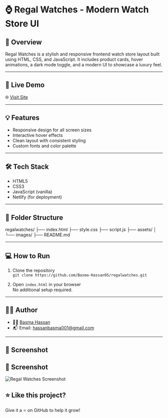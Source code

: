 # ⌚ Regal Watches - Modern Watch Store UI

## 📝 Overview
Regal Watches is a stylish and responsive frontend watch store layout built using HTML, CSS, and JavaScript. It includes product cards, hover animations, a dark mode toggle, and a modern UI to showcase a luxury feel.

---

## 🚀 Live Demo
🌐 [Visit Site](https://regalwatches.netlify.app/)

---

## 💡 Features

- Responsive design for all screen sizes
- Interactive hover effects
- Clean layout with consistent styling
- Custom fonts and color palette

---

## 🛠️ Tech Stack

- HTML5
- CSS3
- JavaScript (vanilla)
- Netlify (for deployment)

---

## 📁 Folder Structure

regalwatches/
├── index.html
├── style.css
├── script.js
├── assets/
│ └── images/
├── README.md


---

## 💻 How to Run

1. Clone the repository  
   `git clone https://github.com/Basma-Hassan95/regalwatches.git`

2. Open `index.html` in your browser  
   No additional setup required.

---

## 🙋‍♀️ Author

- 👩‍💻 [Basma Hassan](https://www.linkedin.com/in/basmahassanwebdev)
- 📬 Email: hassanbasma001@gmail.com

---

## 📸 Screenshot

## 📸 Screenshot

![Regal Watches Screenshot](screencapture-regalwatches-netlify-app-2025-07-12-01_37_52.png)



## ⭐ Like this project?

Give it a ⭐ on GitHub to help it grow!
